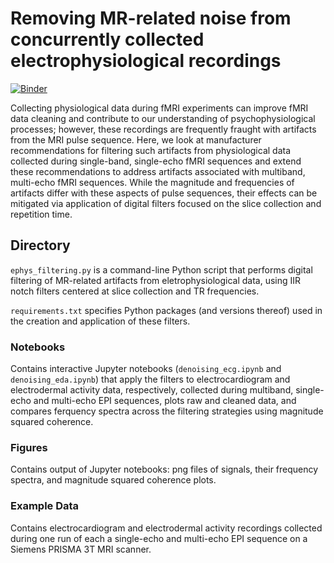 # Removing MR-related noise from concurrently collected electrophysiological recordings

[![Binder](https://mybinder.org/badge_logo.svg)](https://mybinder.org/v2/gh/62442katieb/mbme-physio-denoising/binder-live?filepath=notebooks%2Fdenoising_ecg.ipynb)


Collecting physiological data during fMRI experiments can improve fMRI data cleaning and 
contribute to our understanding of psychophysiological processes; however, these recordings are 
frequently fraught with artifacts from the MRI pulse sequence. Here, we look at manufacturer 
recommendations for filtering such artifacts from physiological data collected during 
single-band, single-echo fMRI sequences and extend these recommendations to address artifacts 
associated with multiband, multi-echo fMRI sequences. While the magnitude and frequencies of 
artifacts differ with these aspects of pulse sequences, their effects can be mitigated via 
application of digital filters focused on the slice collection and repetition time.

## Directory
`ephys_filtering.py` is a command-line Python script that performs digital filtering of MR-related artifacts from eletrophysiological data, 
using IIR notch filters centered at slice collection and TR frequencies.

`requirements.txt` specifies Python packages (and versions thereof) used in the creation and application of these filters.

### Notebooks
Contains interactive Jupyter notebooks (`denoising_ecg.ipynb` and `denoising_eda.ipynb`) that apply the filters to electrocardiogram and electrodermal
activity data, respectively, collected during multiband, single-echo and multi-echo EPI sequences, plots raw and cleaned data, 
and compares ferquency spectra across the filtering strategies using magnitude squared coherence.

### Figures
Contains output of Jupyter notebooks: png files of signals, their frequency spectra, and magnitude squared coherence plots.

### Example Data
Contains electrocardiogram and electrodermal activity recordings collected during one run of each a single-echo and multi-echo EPI sequence on a Siemens PRISMA 3T MRI scanner.
